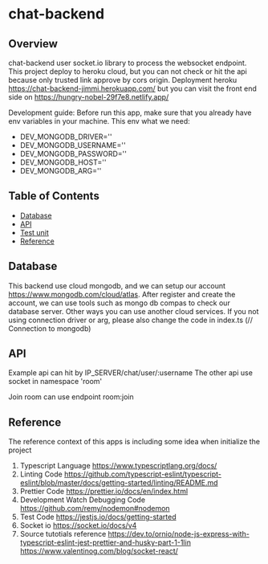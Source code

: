 # chat-backend

## Overview

chat-backend user socket.io library to process the websocket endpoint.
This project deploy to heroku cloud, but you can not check or hit the api because only trusted link approve by cors origin.
Deployment heroku https://chat-backend-jimmi.herokuapp.com/ but you can visit the front end side on https://hungry-nobel-29f7e8.netlify.app/

Development guide:
Before run this app, make sure that you already have env variables in your machine.
This env what we need:

- DEV_MONGODB_DRIVER=''
- DEV_MONGODB_USERNAME=''
- DEV_MONGODB_PASSWORD=''
- DEV_MONGODB_HOST=''
- DEV_MONGODB_ARG=''

## Table of Contents

- [Database](#database)
- [API](#api)
- [Test unit](#testunit)
- [Reference](#reference)

## Database

This backend use cloud mongodb, and we can setup our account https://www.mongodb.com/cloud/atlas.
After register and create the account, we can use tools such as mongo db compas to check our database server.
Other ways you can use another cloud services. If you not using connection driver or arg, please also change the code in index.ts (// Connection to mongodb)

## API

Example api can hit by IP_SERVER/chat/user/:username
The other api use socket in namespace 'room'

Join room can use endpoint room:join

## Reference

The reference context of this apps is including some idea when initialize the project

1. Typescript Language
   https://www.typescriptlang.org/docs/
2. Linting Code
   https://github.com/typescript-eslint/typescript-eslint/blob/master/docs/getting-started/linting/README.md
3. Prettier Code
   https://prettier.io/docs/en/index.html
4. Development Watch Debugging Code
   https://github.com/remy/nodemon#nodemon
5. Test Code
   https://jestjs.io/docs/getting-started
6. Socket io
   https://socket.io/docs/v4
7. Source tutotials reference
   https://dev.to/ornio/node-js-express-with-typescript-eslint-jest-prettier-and-husky-part-1-1lin
   https://www.valentinog.com/blog/socket-react/
